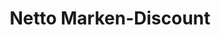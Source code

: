 ---
title: "Netto Marken-Discount"
url: /recklinghausen/netto-marken-discount-herner-strasse/
shop: Supermarkt
---